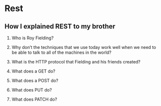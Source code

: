 # Rest

## How I explained REST to my brother
1. Who is Roy Fielding?

2. Why don’t the techniques that we use today work well when we need to be able to talk to all of the 
machines in the world?

3. What is the HTTP protocol that Fielding and his friends created?

4. What does a GET do?

5. What does a POST do?

6. What does PUT do?

7. What does PATCH do?